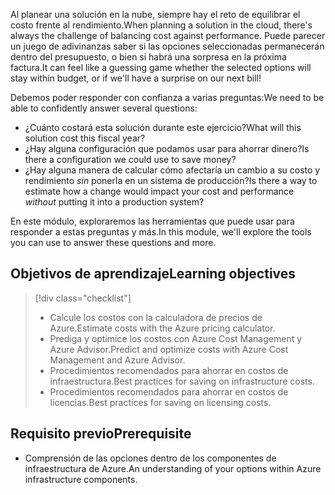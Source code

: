<span data-ttu-id="7e2cd-101">Al planear una solución en la nube, siempre hay el reto de equilibrar el costo frente al rendimiento.</span><span class="sxs-lookup"><span data-stu-id="7e2cd-101">When planning a solution in the cloud, there's always the challenge of balancing cost against performance.</span></span> <span data-ttu-id="7e2cd-102">Puede parecer un juego de adivinanzas saber si las opciones seleccionadas permanecerán dentro del presupuesto, o bien si habrá una sorpresa en la próxima factura.</span><span class="sxs-lookup"><span data-stu-id="7e2cd-102">It can feel like a guessing game whether the selected options will stay within budget, or if we'll have a surprise on our next bill!</span></span>

<span data-ttu-id="7e2cd-103">Debemos poder responder con confianza a varias preguntas:</span><span class="sxs-lookup"><span data-stu-id="7e2cd-103">We need to be able to confidently answer several questions:</span></span>

- <span data-ttu-id="7e2cd-104">¿Cuánto costará esta solución durante este ejercicio?</span><span class="sxs-lookup"><span data-stu-id="7e2cd-104">What will this solution cost this fiscal year?</span></span> 
- <span data-ttu-id="7e2cd-105">¿Hay alguna configuración que podamos usar para ahorrar dinero?</span><span class="sxs-lookup"><span data-stu-id="7e2cd-105">Is there a configuration we could use to save money?</span></span> 
- <span data-ttu-id="7e2cd-106">¿Hay alguna manera de calcular cómo afectaría un cambio a su costo y rendimiento _sin_ ponerla en un sistema de producción?</span><span class="sxs-lookup"><span data-stu-id="7e2cd-106">Is there a way to estimate how a change would impact your cost and performance _without_ putting it into a production system?</span></span>

<span data-ttu-id="7e2cd-107">En este módulo, exploraremos las herramientas que puede usar para responder a estas preguntas y más.</span><span class="sxs-lookup"><span data-stu-id="7e2cd-107">In this module, we'll explore the tools you can use to answer these questions and more.</span></span>

## <a name="learning-objectives"></a><span data-ttu-id="7e2cd-108">Objetivos de aprendizaje</span><span class="sxs-lookup"><span data-stu-id="7e2cd-108">Learning objectives</span></span>
> [!div class="checklist"]
> * <span data-ttu-id="7e2cd-109">Calcule los costos con la calculadora de precios de Azure.</span><span class="sxs-lookup"><span data-stu-id="7e2cd-109">Estimate costs with the Azure pricing calculator.</span></span>
> * <span data-ttu-id="7e2cd-110">Prediga y optimice los costos con Azure Cost Management y Azure Advisor.</span><span class="sxs-lookup"><span data-stu-id="7e2cd-110">Predict and optimize costs with Azure Cost Management and Azure Advisor.</span></span>
> * <span data-ttu-id="7e2cd-111">Procedimientos recomendados para ahorrar en costos de infraestructura.</span><span class="sxs-lookup"><span data-stu-id="7e2cd-111">Best practices for saving on infrastructure costs.</span></span>
> * <span data-ttu-id="7e2cd-112">Procedimientos recomendados para ahorrar en costos de licencias.</span><span class="sxs-lookup"><span data-stu-id="7e2cd-112">Best practices for saving on licensing costs.</span></span>

## <a name="prerequisite"></a><span data-ttu-id="7e2cd-113">Requisito previo</span><span class="sxs-lookup"><span data-stu-id="7e2cd-113">Prerequisite</span></span> 
- <span data-ttu-id="7e2cd-114">Comprensión de las opciones dentro de los componentes de infraestructura de Azure.</span><span class="sxs-lookup"><span data-stu-id="7e2cd-114">An understanding of your options within Azure infrastructure components.</span></span> 
